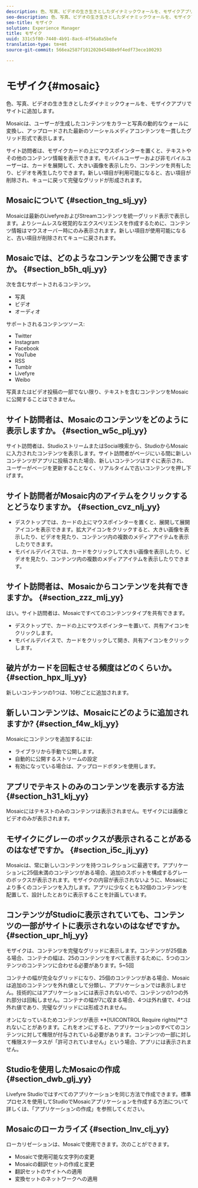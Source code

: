 ```yaml
---
description: 色、写真、ビデオの生き生きとしたダイナミックウォールを、モザイクアプリでサイトに追加します。
seo-description: 色、写真、ビデオの生き生きとしたダイナミックウォールを、モザイクアプリでサイトに追加します。
seo-title: モザイク
solution: Experience Manager
title: モザイク
uuid: 331c5f80-7440-4b91-8ac6-4f56a8a5befe
translation-type: tm+mt
source-git-commit: 566ea2587f101202045488e9f4edf73ece100293

---
```



# モザイク{#mosaic}

色、写真、ビデオの生き生きとしたダイナミックウォールを、モザイクアプリでサイトに追加します。

Mosaicは、ユーザーが生成したコンテンツをカラーと写真の動的なウォールに変換し、アップロードされた最新のソーシャルメディアコンテンツを一貫したグリッド形式で表示します。

サイト訪問者は、モザイクカードの上にマウスポインターを置くと、テキストやその他のコンテンツ情報を表示できます。モバイルユーザーおよび非モバイルユーザーは、カードを展開して、大きい画像を表示したり、コンテンツを共有したり、ビデオを再生したりできます。新しい項目が利用可能になると、古い項目が削除され、キューに戻って完璧なグリッドが形成されます。

## Mosaicについて {#section_tng_slj_yy}

Mosaicは最新のLivefyreおよびStreamコンテンツを統一グリッド表示で表示します。よりシームレスな視覚的なエクスペリエンスを作成するために、コンテンツ情報はマウスオーバー時にのみ表示されます。新しい項目が使用可能になると、古い項目が削除されてキューに戻されます。

## Mosaicでは、どのようなコンテンツを公開できますか。 {#section_b5h_qlj_yy}

次を含むサポートされるコンテンツ。

* 写真
* ビデオ
* オーディオ

サポートされるコンテンツソース:

* Twitter
* Instagram
* Facebook
* YouTube
* RSS
* Tumblr
* Livefyre
* Weibo

写真またはビデオ投稿の一部でない限り、テキストを含むコンテンツをMosaicに公開することはできません。

## サイト訪問者は、Mosaicのコンテンツをどのように表示しますか。 {#section_w5c_plj_yy}

サイト訪問者は、StudioストリームまたはSocial検索から、StudioからMosaicに入力されたコンテンツを表示します。サイト訪問者がページにいる間に新しいコンテンツがアプリに投稿された場合、新しいコンテンツはすぐに表示され、ユーザーがページを更新することなく、リアルタイムで古いコンテンツを押し下げます。

## サイト訪問者がMosaic内のアイテムをクリックするとどうなりますか。 {#section_cvz_nlj_yy}

* デスクトップでは、カードの上にマウスポインターを置くと、展開して展開アイコンを表示できます。拡大アイコンをクリックすると、大きい画像を表示したり、ビデオを見たり、コンテンツ内の複数のメディアアイテムを表示したりできます。
* モバイルデバイスでは、カードをクリックして大きい画像を表示したり、ビデオを見たり、コンテンツ内の複数のメディアアイテムを表示したりできます。

## サイト訪問者は、Mosaicからコンテンツを共有できますか。 {#section_zzz_mlj_yy}

はい。サイト訪問者は、Mosaicですべてのコンテンツタイプを共有できます。

* デスクトップで、カードの上にマウスポインターを置いて、共有アイコンをクリックします。
* モバイルデバイスで、カードをクリックして開き、共有アイコンをクリックします。

## 破片がカードを回転させる頻度はどのくらいか。 {#section_hpx_llj_yy}

新しいコンテンツの1つは、10秒ごとに追加されます。

## 新しいコンテンツは、Mosaicにどのように追加されますか? {#section_f4w_klj_yy}

Mosaicにコンテンツを追加するには:

* ライブラリから手動で公開します。
* 自動的に公開するストリームの設定
* 有効になっている場合は、アップロードボタンを使用します。

## アプリでテキストのみのコンテンツを表示する方法 {#section_h31_klj_yy}

Mosaicにはテキストのみのコンテンツは表示されません。モザイクには画像とビデオのみが表示されます。

## モザイクにグレーのボックスが表示されることがあるのはなぜですか。 {#section_i5c_jlj_yy}

Mosaicは、常に新しいコンテンツを持つコレクションに最適です。アプリケーションに25個未満のコンテンツがある場合、追加のスポットを構成するグレーのボックスが表示されます。モザイクの内容が表示されないように、Mosaicにより多くのコンテンツを入力します。アプリに少なくとも32個のコンテンツを配置して、設計したとおりに表示することを計画しています。

## コンテンツがStudioに表示されていても、コンテンツの一部がサイトに表示されないのはなぜですか。 {#section_upr_hlj_yy}

モザイクは、コンテンツを完璧なグリッドに表示します。コンテンツが25個ある場合、コンテナの幅は、25のコンテンツをすべて表示するために、5つのコンテンツのコンテンツに合わせる必要があります。5~5回

コンテナの幅が完全なグリッドになり、25個のコンテンツがある場合、Mosaicは追加のコンテンツを外れ値として分類し、アプリケーションでは表示しません。技術的にはアプリケーションには表示されないので、コンテンツの1つの外れ部分は回転しません。コンテナの幅が7に収まる場合、4つは外れ値で、4つは外れ値であり、完璧なグリッドには形成されません。

オンになっているためコンテンツが表示 **[!UICONTROL Require rights]**されないことがあります。これをオンにすると、アプリケーションのすべてのコンテンツに対して権限が付与されている必要があります。コンテンツの一部に対して権限ステータスが「許可されていません」という場合、アプリには表示されません。

## Studioを使用したMosaicの作成 {#section_dwb_glj_yy}

Livefyre Studioではすべてのアプリケーションを同じ方法で作成できます。標準プロセスを使用してStudioでMosaicアプリケーションを作成する方法について詳しくは、「アプリケーションの作成」を参照してください。

## Mosaicのローカライズ {#section_lnv_clj_yy}

ローカリゼーションは、Mosaicで使用できます。次のことができます。

* Mosaicで使用可能な文字列の変更
* Mosaicの翻訳セットの作成と変更
* 翻訳セットのサイトへの適用
* 変換セットのネットワークへの適用

